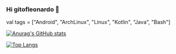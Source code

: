 ### Hi gitofleonardo 👋

val tags = ["Android", "ArchLinux", "Linux", "Kotlin", "Java", "Bash"]

[![Anurag's GitHub stats](https://github-readme-stats.vercel.app/api?username=gitofleonardo&theme=dark)](https://github.com/anuraghazra/github-readme-stats)

[![Top Langs](https://github-readme-stats.vercel.app/api/top-langs/?username=gitofleonardo&layout=compact&theme=dark)](https://github.com/anuraghazra/github-readme-stats)

<!--
**gitofleonardo/gitofleonardo** is a ✨ _special_ ✨ repository because its `README.md` (this file) appears on your GitHub profile.

Here are some ideas to get you started:

- 🔭 I’m currently working on ...
- 🌱 I’m currently learning ...
- 👯 I’m looking to collaborate on ...
- 🤔 I’m looking for help with ...
- 💬 Ask me about ...
- 📫 How to reach me: ...
- 😄 Pronouns: ...
- ⚡ Fun fact: ...
-->
